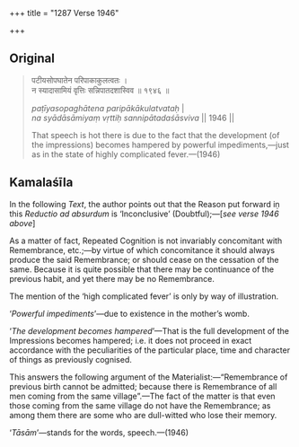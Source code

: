 +++
title = "1287 Verse 1946"

+++
## Original 
>
> पटीयसोपघातेन परिपाकाकुलत्वतः ।  
> न स्यादासामियं वृत्तिः सन्निपातदशास्विव ॥ १९४६ ॥ 
>
> *paṭīyasopaghātena paripākākulatvataḥ* \|  
> *na syādāsāmiyaṃ vṛttiḥ sannipātadaśāsviva* \|\| 1946 \|\| 
>
> That speech is hot there is due to the fact that the development (of the impressions) becomes hampered by powerful impediments,—just as in the state of highly complicated fever.—(1946)



## Kamalaśīla

In the following *Text*, the author points out that the Reason put forward iṇ this *Reductio ad absurdum* is ‘Inconclusive’ (Doubtful);—[*see verse 1946 above*]

As a matter of fact, Repeated Cognition is not invariably concomitant with Remembrance, etc.;—by virtue of which concomitance it should always produce the said Remembrance; or should cease on the cessation of the same. Because it is quite possible that there may be continuance of the previous habit, and yet there may be no Remembrance.

The mention of the ‘high complicated fever’ is only by way of illustration.

‘*Powerful impediments*’—due to existence in the mother’s womb.

‘*The development becomes hampered*’—That is the full development of the Impressions becomes hampered; i.e. it does not proceed in exact accordance with the peculiarities of the particular place, time and character of things as previously cognised.

This answers the following argument of the Materialist:—“Remembrance of previous birth cannot be admitted; because there is Remembrance of all men coming from the same village”.—The fact of the matter is that even those coming from the same village do not have the Remembrance; as among them there are some who are dull-witted who lose their memory.

‘*Tāsām*’—stands for the words, speech.—(1946)


